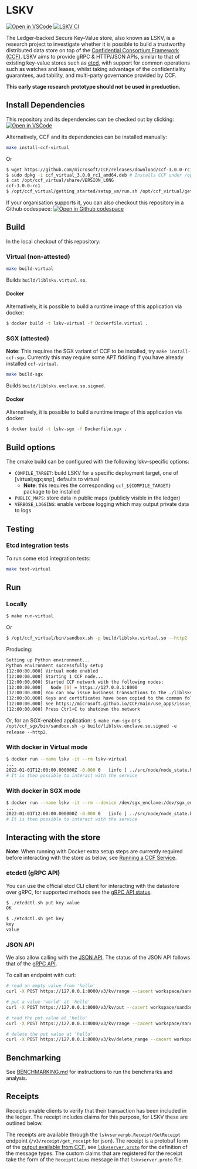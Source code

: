 # LSKV

[![Open in VSCode](https://img.shields.io/static/v1?label=Open+in&message=VSCode&logo=visualstudiocode&color=007ACC&logoColor=007ACC&labelColor=2C2C32)](https://vscode.dev/redirect?url=vscode://ms-vscode-remote.remote-containers/cloneInVolume?url=https://github.com/microsoft/LSKV) [![LSKV CI](https://github.com/microsoft/LSKV/actions/workflows/ci.yml/badge.svg)](https://github.com/microsoft/LSKV/actions/workflows/ci.yml)

The Ledger-backed Secure Key-Value store, also known as LSKV, is a research project to investigate whether it is possible to build a trustworthy distributed data store on top of the [Confidential Consortium Framework (CCF)](https://github.com/microsoft/CCF). LSKV aims to provide gRPC & HTTP/JSON APIs, similar to that of existing key-value stores such as [etcd](https://etcd.io/), with support for common operations such as watches and leases, whilst taking advantage of the confidentiality guarantees, auditability, and multi-party governance provided by CCF.

**This early stage research prototype should not be used in production.**

## Install Dependencies

This repository and its dependencies can be checked out by clicking: [![Open in VSCode](https://img.shields.io/static/v1?label=Open+in&message=VSCode&logo=visualstudiocode&color=007ACC&logoColor=007ACC&labelColor=2C2C32)](https://vscode.dev/redirect?url=vscode://ms-vscode-remote.remote-containers/cloneInVolume?url=https://github.com/microsoft/LSKV)

Alternatively, CCF and its dependencies can be installed manually:

```bash
make install-ccf-virtual
```

Or

```bash
$ wget https://github.com/microsoft/CCF/releases/download/ccf-3.0.0-rc1/ccf_virtual_3.0.0_rc1_amd64.deb
$ sudo dpkg -i ccf_virtual_3.0.0_rc1_amd64.deb # Installs CCF under /opt/ccf_virtual
$ cat /opt/ccf_virtual/share/VERSION_LONG
ccf-3.0.0-rc1
$ /opt/ccf_virtual/getting_started/setup_vm/run.sh /opt/ccf_virtual/getting_started/setup_vm/app-dev.yml  # Install dependencies
```

If your organisation supports it, you can also checkout this repository in a Github codespace: [![Open in Github codespace](https://img.shields.io/static/v1?label=Open+in&message=GitHub+codespace&logo=github&color=2F363D&logoColor=white&labelColor=2C2C32)](https://github.com/codespaces/new?hide_repo_select=true&ref=main&repo=534240617&machine=basicLinux32gb&devcontainer_path=.devcontainer.json&location=WestEurope)

## Build

In the local checkout of this repository:

### Virtual (non-attested)

```bash
make build-virtual
```

Builds `build/liblskv.virtual.so`.

#### Docker

Alternatively, it is possible to build a runtime image of this application via docker:

```bash
$ docker build -t lskv-virtual -f Dockerfile.virtual .
```

### SGX (attested)

**Note**: This requires the SGX variant of CCF to be installed, try `make install-ccf-sgx`.
Currently this may require some APT fiddling if you have already installed `ccf-virtual`.

```bash
make build-sgx
```

Builds `build/liblskv.enclave.so.signed`.

#### Docker

Alternatively, it is possible to build a runtime image of this application via docker:

```bash
$ docker build -t lskv-sgx -f Dockerfile.sgx .
```

## Build options

The cmake build can be configured with the following lskv-specific options:

- `COMPILE_TARGET`: build LSKV for a specific deployment target, one of [virtual;sgx;snp], defaults to virtual
  - **Note**: this requires the corresponding `ccf_${COMPILE_TARGET}` package to be installed
- `PUBLIC_MAPS`: store data in public maps (publicly visible in the ledger)
- `VERBOSE_LOGGING`: enable verbose logging which may output private data to logs

## Testing

### Etcd integration tests

To run some etcd integration tests:

```sh
make test-virtual
```

## Run

### Locally

```bash
$ make run-virtual
```

Or

```bash
$ /opt/ccf_virtual/bin/sandbox.sh -p build/liblskv.virtual.so --http2
```

Producing:

```sh
Setting up Python environment...
Python environment successfully setup
[12:00:00.000] Virtual mode enabled
[12:00:00.000] Starting 1 CCF node...
[12:00:00.000] Started CCF network with the following nodes:
[12:00:00.000]   Node [0] = https://127.0.0.1:8000
[12:00:00.000] You can now issue business transactions to the ./liblskv.virtual.so application
[12:00:00.000] Keys and certificates have been copied to the common folder: .../LSKV/build/workspace/sandbox_common
[12:00:00.000] See https://microsoft.github.io/CCF/main/use_apps/issue_commands.html for more information
[12:00:00.000] Press Ctrl+C to shutdown the network
```

Or, for an SGX-enabled application: `$ make run-sgx` or `$ /opt/ccf_sgx/bin/sandbox.sh -p build/liblskv.enclave.so.signed -e release --http2`.

### With docker in Virtual mode

```bash
$ docker run --name lskv -it --rm lskv-virtual
...
2022-01-01T12:00:00.000000Z -0.000 0   [info ] ../src/node/node_state.h:1790        | Network TLS connections now accepted
# It is then possible to interact with the service
```

### With docker in SGX mode

```bash
$ docker run --name lskv -it --rm --device /dev/sgx_enclave:/dev/sgx_enclave --device /dev/sgx_provision:/dev/sgx_provision -v /dev/sgx:/dev/sgx lskv-sgx
...
2022-01-01T12:00:00.000000Z -0.000 0   [info ] ../src/node/node_state.h:1790        | Network TLS connections now accepted
# It is then possible to interact with the service
```

## Interacting with the store

**Note**: When running with Docker extra setup steps are currently required before interacting with the store as below, see [Running a CCF Service](https://microsoft.github.io/CCF/main/operations/start_network.html#opening-a-network-to-users).

### etcdctl (gRPC API)

You can use the official etcd CLI client for interacting with the datastore over gRPC, for supported methods see the [gRPC API status](https://github.com/microsoft/LSKV/issues/35).

```bash
$ ./etcdctl.sh put key value
OK

$ ./etcdctl.sh get key
key
value
```

### JSON API

We also allow calling with the [JSON API](https://etcd.io/docs/v3.5/dev-guide/api_grpc_gateway/).
The status of the JSON API follows that of the [gRPC API](https://github.com/microsoft/LSKV/issues/35).

To call an endpoint with curl:

```sh
# read an empty value from 'hello'
curl -X POST https://127.0.0.1:8000/v3/kv/range --cacert workspace/sandbox_common/service_cert.pem --key workspace/sandbox_common/user0_privk.pem --cert workspace/sandbox_common/user0_cert.pem  -H "content-type: application/json" -i --data-binary '{"key":"aGVsbG8="}'

# put a value 'world' at 'hello'
curl -X POST https://127.0.0.1:8000/v3/kv/put --cacert workspace/sandbox_common/service_cert.pem --key workspace/sandbox_common/user0_privk.pem --cert workspace/sandbox_common/user0_cert.pem  -H "content-type: application/json" -i --data-binary '{"key":"aGVsbG8=","value":"d29ybGQ="}'

# read the put value at 'hello'
curl -X POST https://127.0.0.1:8000/v3/kv/range --cacert workspace/sandbox_common/service_cert.pem --key workspace/sandbox_common/user0_privk.pem --cert workspace/sandbox_common/user0_cert.pem  -H "content-type: application/json" -i --data-binary '{"key":"aGVsbG8="}'

# delete the put value at 'hello'
curl -X POST https://127.0.0.1:8000/v3/kv/delete_range --cacert workspace/sandbox_common/service_cert.pem --key workspace/sandbox_common/user0_privk.pem --cert workspace/sandbox_common/user0_cert.pem  -H "content-type: application/json" -i --data-binary '{"key":"aGVsbG8="}'
```

## Benchmarking

See [BENCHMARKING.md](./BENCHMARKING.md) for instructions to run the benchmarks and analysis.

## Receipts

Receipts enable clients to verify that their transaction has been included in the ledger.
The receipt includes claims for this purpose, for LSKV these are outlined below.

The receipts are available through the `lskvserverpb.Receipt/GetReceipt` endpoint (`/v3/receipt/get_receipt` for json).
The receipt is a protobuf form of the [output available from CCF](https://microsoft.github.io/CCF/main/use_apps/verify_tx.html#write-receipts), see [`lskvserver.proto`](./proto/lskvserver.proto) for the definition of the message types.
The custom claims that are registered for the receipt take the form of the `ReceiptClaims` message in that `lskvserver.proto` file.
